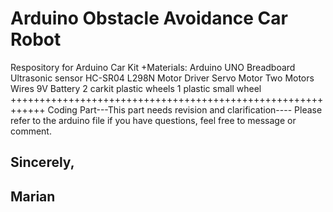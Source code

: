 # Arduino Obstacle Avoidance Car Robot
 Respository for Arduino Car Kit
+Materials:
Arduino UNO
Breadboard
Ultrasonic sensor HC-SR04
L298N Motor Driver
Servo Motor
Two Motors
Wires
9V Battery
2 carkit plastic wheels
1 plastic small wheel
++++++++++++++++++++++++++++++++++++++++++++++++++++++++++++
Coding Part---This part needs revision and clarification----
Please refer to the arduino file
if you have questions, feel free to message or comment.

Sincerely,
----
Marian
---
